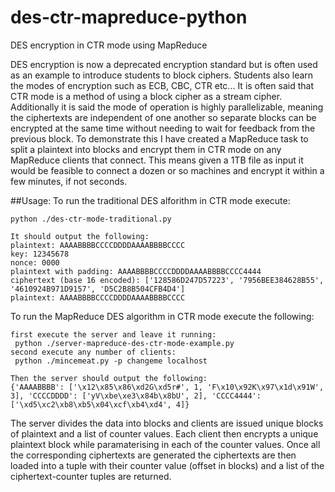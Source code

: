 # des-ctr-mapreduce-python
DES encryption in CTR mode using MapReduce

DES encryption is now a deprecated encryption standard but is often used as an example to introduce students to block ciphers. Students also learn the modes of encryption such as ECB, CBC, CTR etc... It is often said that CTR mode is a method of using a block cipher as a stream cipher. Additionally it is said the mode of operation is highly parallelizable, meaning the ciphertexts are independent of one another so separate blocks can be encrypted at the same time without needing to wait for feedback from the previous block. To demonstrate this I have created a MapReduce task to split a plaintext into blocks and encrypt them in CTR mode on any MapReduce clients that connect. This means given a 1TB file as input it would be feasible to connect a dozen or so machines and encrypt it within a few minutes, if not seconds.

##Usage:
To run the traditional DES alforithm in CTR mode execute:
```
python ./des-ctr-mode-traditional.py

It should output the following:
plaintext: AAAABBBBCCCCDDDDAAAABBBBCCCC
key: 12345678
nonce: 0000
plaintext with padding: AAAABBBBCCCCDDDDAAAABBBBCCCC4444
ciphertext (base 16 encoded): ['128586D247D57223', '7956BEE384628B55', '4610924B971D9157', 'D5C2B8B504CFB4D4']
plaintext: AAAABBBBCCCCDDDDAAAABBBBCCCC
```
To run the MapReduce DES algorithm in CTR mode execute the following:
```
first execute the server and leave it running: 
 python ./server-mapreduce-des-ctr-mode-example.py
second execute any number of clients:
 python ./mincemeat.py -p changeme localhost 

Then the server should output the following:
{'AAAABBBB': ['\x12\x85\x86\xd2G\xd5r#', 1, 'F\x10\x92K\x97\x1d\x91W', 3], 'CCCCDDDD': ['yV\xbe\xe3\x84b\x8bU', 2], 'CCCC4444': ['\xd5\xc2\xb8\xb5\x04\xcf\xb4\xd4', 4]}

```

The server divides the data into blocks and clients are issued unique blocks of plaintext and a list of counter values. Each client then encrypts a unique plaintext block while paramaterising in each of the counter values. Once all the corresponding ciphertexts are generated the ciphertexts are then loaded into a tuple with their counter value (offset in blocks) and a list of the ciphertext-counter tuples are returned.
